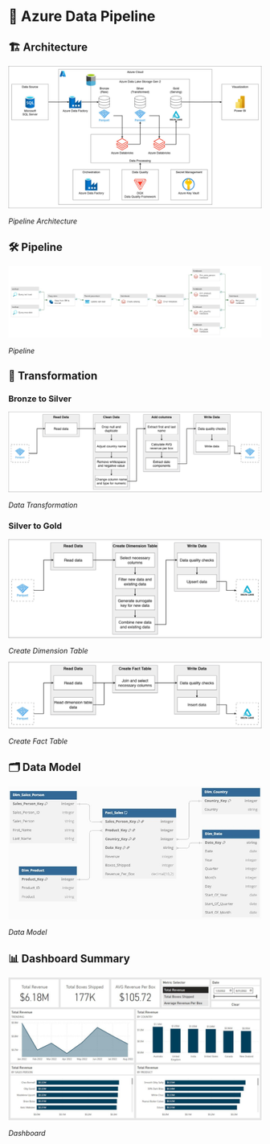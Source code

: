 # 🚀 Azure Data Pipeline

## 🏗️ Architecture

![architecture](docs/image/architecture.JPG)

*Pipeline Architecture*

## 🛠️ Pipeline

![pipeline](/docs/image/pipeline.JPG)

*Pipeline*

## 🔄 Transformation

### Bronze to Silver

![bronze_to_silver](/docs/image/silver_transform.jpg)

*Data Transformation*

### Silver to Gold

![gold_dim](/docs/image/gold_dim.jpg)

*Create Dimension Table*

![gold_fact](/docs/image/gold_fact.jpg)

*Create Fact Table*

## 🗂️ Data Model

![data_model](docs/image/data_model.JPG)

*Data Model*

## 📊 Dashboard Summary

![dashboard](docs/image/dashboard.JPG)

*Dashboard*